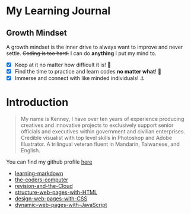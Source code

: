# My Learning Journal
>
## Growth Mindset

A growth mindset is the inner drive to always want to improve and never settle. ~~Coding is too hard.~~ I can do **anything** I put my mind to.

- [x] Keep at it no matter how difficult it is! 📝
- [x] Find the time to practice and learn codes **no matter what**! 🥊
- [x] Immerse and connect with like minded individuals! ⚓

# Introduction

>My name is Kenney, I have over ten years of experience producing creatives and innovative projects to exclusively support senior officials and executives within government and civilian enterprises. Credible visualist with top level skills in Photoshop and Adobe Illustrator. A trilingual veteran fluent in Mandarin, Taiwanese, and English.

You can find my github profile [here](https://github.com/kenney-yang)

- [learning-markdown](https://kenney-yang.github.io/reading-notes/learning-markdown) 
- [the-coders-computer](https://kenney-yang.github.io/reading-notes/coder-computer) 
- [revision-and-the-Cloud](https://kenney-yang.github.io/reading-notes/revision-and-the-Cloud)
- [structure-web-pages-with-HTML](https://kenney-yang.github.io/reading-notes/structure-web-pages-with-HTML)
- [design-web-pages-with-CSS](https://kenney-yang.github.io/reading-notes/design-web-pages-with-CSS)
- [dynamic-web-pages-with-JavaScript](https://kenney-yang.github.io/reading-notes/dynamic-web-pages-with-JavaScript)

